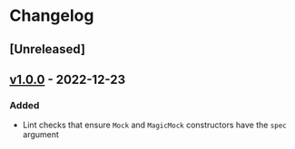 # Changelog

## [Unreleased]

## [v1.0.0] - 2022-12-23

### Added

- Lint checks that ensure `Mock` and `MagicMock` constructors have the `spec`
  argument

[//]: # "Release links"
[v1.0.0]: https://github.com/jdkandersson/flake8-mock-spec/releases/v1.0.0
